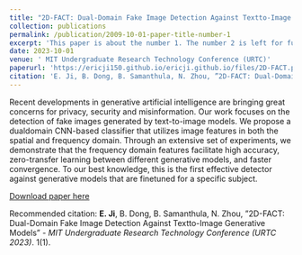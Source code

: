 ```yaml
---
title: "2D-FACT: Dual-Domain Fake Image Detection Against Textto-Image Generative Models"
collection: publications
permalink: /publication/2009-10-01-paper-title-number-1
excerpt: 'This paper is about the number 1. The number 2 is left for future work.'
date: 2023-10-01
venue: ' MIT Undergraduate Research Technology Conference (URTC)'
paperurl: 'https://ericji150.github.io/ericji.github.io/files/2D-FACT.pdf'
citation: 'E. Ji, B. Dong, B. Samanthula, N. Zhou, ”2D-FACT: Dual-Domain Fake Image Detection Against Textto-Image Generative Models”'
---
```

Recent developments in generative artificial intelligence are bringing great concerns for privacy, security and misinformation. Our work focuses on the detection of fake images generated by text-to-image models. We propose a dualdomain CNN-based classifier that utilizes image features in both the spatial and frequency domain. Through an extensive set of experiments, we demonstrate that the frequency domain features facilitate high accuracy, zero-transfer learning between different generative models, and faster convergence. To our best knowledge, this is the first effective detector against generative models that are finetuned for a specific subject.

[Download paper here](https://ericji150.github.io/ericji.github.io/files/2D-FACT.pdf)

Recommended citation: **E. Ji**, B. Dong, B. Samanthula, N. Zhou, ”2D-FACT: Dual-Domain Fake Image Detection Against Textto-Image Generative Models” - <i>MIT Undergraduate Research Technology Conference (URTC 2023)</i>. 1(1).